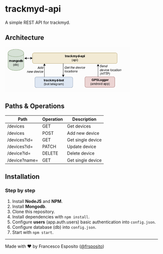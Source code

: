 # trackmyd-api

A simple REST API for trackmyd.

## Architecture

<img src="architecture.png" height="150">

## Paths & Operations

| Path          | Operation | Description       |
| ------------- | --------- | ----------------- |
| /devices      | GET       | Get devices       |
| /devices      | POST      | Add new device    |
| /devices?id=  | GET       | Get single device |
| /devices?id=  | PATCH     | Update device     |
| /device?id=   | DELETE    | Delete device     |
| /device?name= | GET       | Get single device |

## Installation

### Step by step

1. Install **NodeJS** and **NPM**.
2. Install **Mongodb**.
3. Clone this repository.
4. Install dependencies with `npm install`.
5. Configure **users** (app.auth.users) basic authentication into `config.json`.
6. Configure database (db) into `config.json`.
7. Start with `npm start`.

---

Made with ❤️ by Francesco Esposito ([@frsposito](https://github.com/frsposito))
